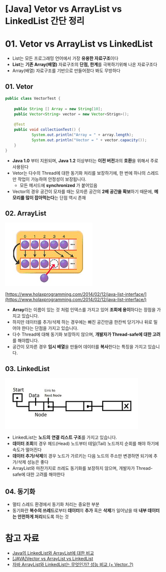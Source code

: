 # [Java] Vetor vs ArrayList vs LinkedList 간단 정리

# 01. Vetor vs ArrayList vs LinkedList

- List는 모든 프로그래밍 언어에서 가장 **유용한 자료구조**이다
- **List**는 **기존 Array(배열)** 자료구조의 **단점, 한계**를 극복하기위해 나온 자료구조다
- Array(배열) 자료구조를 기반으로 만들어졌다 봐도 무방하다

## 01. Vetor

```java
public class VectorTest {
		
	public String [] Array = new String[10];
	public Vector<String> vector = new Vector<Strign>();

	@Test
	public void collectionTest() {
			System.out.println("Array = " + array.length);
			System.out.println("Vector = " + vector.capacity());
	}
}
```

- **Java 1.0** 부터 지원되며, **Java 1.2** 이상부터는 **이전 버전**과의 **호환**을 위해서 주로 사용된다
- Vetor는 다수의 Thread에 대한 동기화 처리를 보장하기에, 한 번에 하나의 스레드만 작업이 가능하여 안정성이 보장됩니다.
    - 모든 메서드에 **synchronized** 가 붙어있음
- Vector의 경우 공간이 모자를 때는 모자른 공간의 **2배 공간을 확보**하기 때문에, **메모리를 많이 잡아먹는다**는 단점 역시 존재

## 02. ArrayList

![ArrayList](./img/list.png)

[https://www.holaxprogramming.com/2014/02/12/java-list-interface/](https://www.holaxprogramming.com/2014/02/12/java-list-interface/)

- **Array**라는 이름이 있는 것 처럼 인덱스를 가지고 있어 **조회에 용이**하다는 장점을 가지고 있습니다.
- 하지만 데이터를 추가/삭제 하는 경우에는 빠진 공간만큼 한칸씩 당기거나 뒤로 밀어야 한다는 단점을 가지고 있습니다.
- 다수 Thread에 대해 동기화 보장하지 않으며, **개발자가 Thread-safe에 대한 고려**를 해야합니다.
- 공간이 모자른 경우 **임시 배열**을 만들어 데이터를 **복사**한다는 특징을 가지고 있습니다.

## 03. LinkedList

![LinkedList](./img/linked_list.png)

- LinkedList는 **노드의** **연결 리스트 구조**를 가지고 있습니다.
- **데이터 조회**의 경우 헤드(Head) 노드부터 테일(Tail) 노드까지 순회를 해야 하기에 속도가 떨어진다
- **데이터 추가/삭제**의 경우 노드가 가르키는 다음 노드의 주소만 변경하면 되기에 추가/삭제 성능은 좋다
- ArrayList와 마찬가지로 쓰레도 동기화를 보장하지 않으며, 개발자가 Thread-safe에 대한 고려를 해야한다

## 04. 동기화

- 멀티 스레드 환경에서 동기화 처리는 중요한 부분
- 동기화란 **복수의 쓰레드**로부터 **데이터**의 **추가** 혹은 **삭제**가 일어났을 때 **내부 데이터는 안전하게 처리**되도록 하는 것

# 참고 자료

- [Java의 LinkedList와 ArrayList에 대한 비교](https://www.holaxprogramming.com/2014/02/12/java-list-interface/)
- [[JAVA]Vector vs ArrayList vs LinkedList](https://languagefight.tistory.com/83)
- [자바 ArrayList와 LinkedList는 무엇인가? 성능 비교 (+ Vector..?)](https://7357.tistory.com/91)